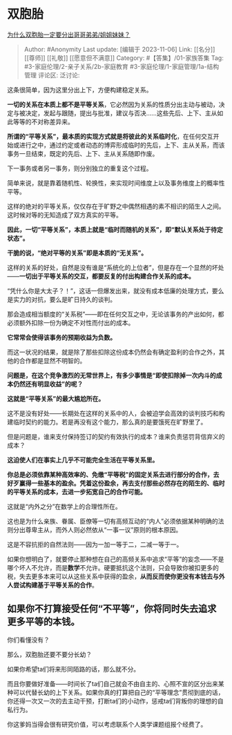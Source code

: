 # 双胞胎
[为什么双胞胎一定要分出哥哥弟弟/姐姐妹妹？](https://www.zhihu.com/question/40577784/answer/1842402661)

> Author: #Anonymity
> Last update: [编辑于 2023-11-06]
> Link: [[名分]] [[尊师]] [[礼敬]] [[愿意但不满意]]
> Category: #【答集】/01-家族答集
> Tag:  #3-家庭伦理/2-亲子关系/2b-家庭教育 #3-家庭伦理/1-家庭管理/1a-结构管理
> 评论区:
> 泛讨论:

这条很简单，因为这里分出上下，方便构建稳定关系。

**一切的关系在本质上都不是平等关系**，它必然因为关系的性质分出主动与被动，决定与被决定，发起与跟随，提出与批准，建议与否决……这些先后、上下、主从如此等等的不对称差异来。

**所谓的“平等关系”，最本质的实现方式就是将彼此的关系临时化**，在任何交互开始或进行之中，通过约定或者动态的博弈形成临时的先后，上下、主从关系，而该事务一旦结束，既定的先后、上下、主从关系随即作废。

下一事务或者另一事务，则分别独立的重复这个过程。

简单来说，就是靠着随机性、轮换性，来实现时间维度上以及事务维度上的概率性平等。

这样的绝对的平等关系，仅仅存在于旷野之中偶然相遇的素不相识的陌生人之间。这时候对等的无知造成了双方真实的平等。

**因此，一切“平等关系”，本质上就是“临时而随机的关系”，即“默认关系处于待定状态”。**

**干脆的说，“绝对平等的关系”即是本质的“无关系”。**

这样的关系的好处，自然是没有谁是“系统化的上位者”，但是存在一个显然的坏处——**一切出于平等关系的交互，都要反复的付出构建合作关系的成本。**

“凭什么你是大太子？！”，这话一但爆发出来，就没有成本低廉的处理方式，要么是实力的对抗，要么是旷日持久的谈判。

那会造成相当额度的“关系税”——即在任何交互之中，无论该事务的产出如何，都必须额外扣除一份为确定不对性而付出的成本。

**它常常会使得该事务的预期收益为负数。**

而这一状况的结果，就是除了那些扣除这份成本仍然会有确定盈利的合作之外，其他的合作都是显然不明智的。

**问题是，在这个竞争激烈的无常世界上，有多少事情是“即使扣除掉一次内斗的成本仍然还有明显收益”的呢？**

**这就是“平等关系”的最大尴尬所在。**

这不是没有好处——长期处在这样的关系中的人，会被迫学会高效的谈判技巧和构建临时契约的能力。若是再没有这个能力，那么真的是要饿死在旷野里了。

但是问题是，谁来支付保持签订的契约有效执行的成本？谁来负责惩罚背信弃义的成本？

**这迫使人们在事实上几乎不可能完全生活在平等关系里。**

**你总是必须依靠某种高效率的、免缴“平等税”的固定关系去进行部分的合作，去好歹赢得一些基本的盈余。凭着这份盈余，再去支付那些必然存在的陌生的、临时的平等关系的成本，去进一步拓宽自己的合作可能。**

这就是“内外之分”在数学上的合理性所在。

这也是为什么亲族、眷属、臣僚等一切有高频互动的“内人”必须依据某种明确的法则分出尊卑主从，而外人则必然依从“一事一议”原则的根本原因。

这是不容抗拒的自然法则——因为一加一等于二，二减一等于一。

如果你想明白了，就要停止那种想在自己的高频关系中追求“平等”的妄念——不是哪个坏人不允许，而是**数学**不允许。硬要抵抗这个法则，只会导致你被扣更多的税，失去更多本来可以从这些关系中获得的盈余，**从而反而使你更没有本钱去与外人尝试构建基于平等关系的合作**。

## 如果你不打算接受任何“不平等”，你将同时失去追求更多平等的本钱。 ##

你们看懂没有？

那么，双胞胎还要不要分长幼？

如果你希望ta们将来形同陌路的话，那么就不分。

而且你要做好准备——时间长了ta们自己就会不由自主的、心照不宣的区分出来某种可以代替长幼的上下关系。如果你真的打算把自己的“平等理念”贯彻到底的话，你还得一次又一次的去主动干预，打断ta们的小动作，惩戒ta们背叛你的理想的自私行为。

你这爹妈当得会很有研究价值，可以考虑联系个人类学课题组报个经费了。
